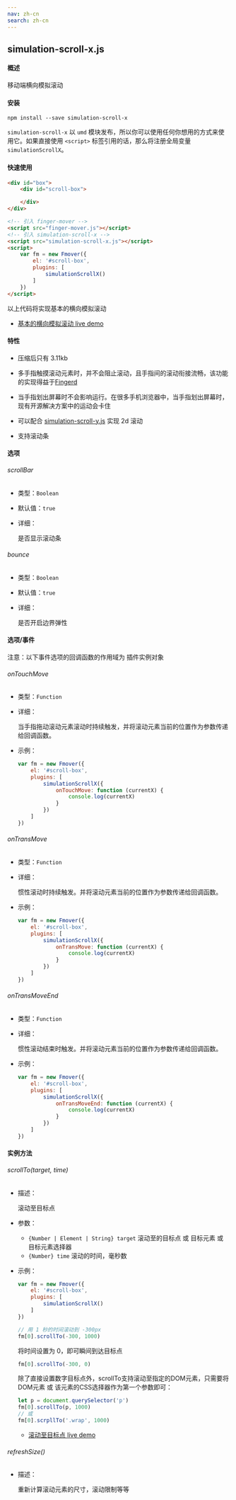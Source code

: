 ```yaml
---
nav: zh-cn
search: zh-cn
---
```


## simulation-scroll-x.js

#### 概述

移动端横向模拟滚动

#### 安装

```
npm install --save simulation-scroll-x
```

`simulation-scroll-x` 以 `umd` 模块发布，所以你可以使用任何你想用的方式来使用它。如果直接使用 `<script>` 标签引用的话，那么将注册全局变量 `simulationScrollX`。

#### 快速使用

```html
<div id="box">
    <div id="scroll-box">

    </div>
</div>

<!-- 引入 finger-mover -->
<script src="finger-mover.js"></script>
<!-- 引入 simulation-scroll-x -->
<script src="simulation-scroll-x.js"></script>
<script>
    var fm = new Fmover({
        el: '#scroll-box',
        plugins: [
            simulationScrollX()
        ]
    })
</script>
```

以上代码将实现基本的横向模拟滚动

* [基本的横向模拟滚动 live demo]()

#### 特性

* 压缩后只有 3.11kb

* 多手指触摸滚动元素时，并不会阻止滚动，且手指间的滚动衔接流畅，该功能的实现得益于[Fingerd](/package/fingerd)

* 当手指划出屏幕时不会影响运行。在很多手机浏览器中，当手指划出屏幕时，现有开源解决方案中的运动会卡住

* 可以配合 [simulation-scroll-y.js](/plugins/simulation-scroll-y) 实现 2d 滚动

* 支持滚动条

#### 选项

###### scrollBar

* 类型：`Boolean`

* 默认值：`true`

* 详细：

    是否显示滚动条

###### bounce

* 类型：`Boolean`

* 默认值：`true`

* 详细：

    是否开启边界弹性

#### 选项/事件

<p class="tip">
    注意：以下事件选项的回调函数的作用域为 插件实例对象
</p>

###### onTouchMove

* 类型：`Function`

* 详细：

    当手指拖动滚动元素滚动时持续触发，并将滚动元素当前的位置作为参数传递给回调函数。

* 示例：

    ```js
    var fm = new Fmover({
        el: '#scroll-box',
        plugins: [
            simulationScrollX({
                onTouchMove: function (currentX) {
                    console.log(currentX)
                }
            })
        ]
    })
    ```

###### onTransMove

* 类型：`Function`

* 详细：

    惯性滚动时持续触发。并将滚动元素当前的位置作为参数传递给回调函数。

* 示例：

    ```js
    var fm = new Fmover({
        el: '#scroll-box',
        plugins: [
            simulationScrollX({
                onTransMove: function (currentX) {
                    console.log(currentX)
                }
            })
        ]
    })
    ```

###### onTransMoveEnd

* 类型：`Function`

* 详细：

    惯性滚动结束时触发。并将滚动元素当前的位置作为参数传递给回调函数。

* 示例：

    ```js
    var fm = new Fmover({
        el: '#scroll-box',
        plugins: [
            simulationScrollX({
                onTransMoveEnd: function (currentX) {
                    console.log(currentX)
                }
            })
        ]
    })
    ```

#### 实例方法

###### scrollTo(target, time)

* 描述：

    滚动至目标点

* 参数：

    * `{Number | Element | String} target` 滚动至的目标点 或 目标元素 或 目标元素选择器
    * `{Number} time` 滚动的时间，毫秒数

* 示例：

    ```js
    var fm = new Fmover({
        el: '#scroll-box',
        plugins: [
            simulationScrollX()
        ]
    })

    // 用 1 秒的时间滚动到 -300px
    fm[0].scrollTo(-300, 1000)
    ```

    将时间设置为 0，即可瞬间到达目标点

    ```js
    fm[0].scrollTo(-300, 0)
    ```

    除了直接设置数字目标点外，scrollTo支持滚动至指定的DOM元素，只需要将DOM元素 或 该元素的CSS选择器作为第一个参数即可：

    ```js
    let p = document.querySelector('p')
    fm[0].scrollTo(p, 1000)
    // 或
    fm[0].scrpllTo('.wrap', 1000)
    ```

    * [滚动至目标点 live demo]()

###### refreshSize()

* 描述：

    重新计算滚动元素的尺寸，滚动限制等等


